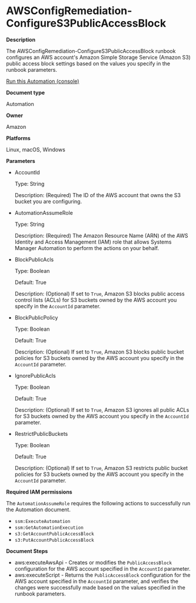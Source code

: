 # AWSConfigRemediation\-ConfigureS3PublicAccessBlock<a name="automation-aws-block-public-s3"></a>

**Description**

The AWSConfigRemediation\-ConfigureS3PublicAccessBlock runbook configures an AWS account's Amazon Simple Storage Service \(Amazon S3\) public access block settings based on the values you specify in the runbook parameters\.

[Run this Automation \(console\)](https://console.aws.amazon.com/systems-manager/automation/execute/AWSConfigRemediation-ConfigureS3PublicAccessBlock)

**Document type**

Automation

**Owner**

Amazon

**Platforms**

Linux, macOS, Windows

**Parameters**
+ AccountId

  Type: String

  Description: \(Required\) The ID of the AWS account that owns the S3 bucket you are configuring\.
+ AutomationAssumeRole

  Type: String

  Description: \(Required\) The Amazon Resource Name \(ARN\) of the AWS Identity and Access Management \(IAM\) role that allows Systems Manager Automation to perform the actions on your behalf\.
+ BlockPublicAcls

  Type: Boolean

  Default: True

  Description: \(Optional\) If set to `True`, Amazon S3 blocks public access control lists \(ACLs\) for S3 buckets owned by the AWS account you specify in the `AccountId` parameter\.
+ BlockPublicPolicy

  Type: Boolean

  Default: True

  Description: \(Optional\) If set to `True`, Amazon S3 blocks public bucket policies for S3 buckets owned by the AWS account you specify in the `AccountId` parameter\.
+ IgnorePublicAcls

  Type: Boolean

  Default: True

  Description: \(Optional\) If set to `True`, Amazon S3 ignores all public ACLs for S3 buckets owned by the AWS account you specify in the `AccountId` parameter\.
+ RestrictPublicBuckets

  Type: Boolean

  Default: True

  Description: \(Optional\) If set to `True`, Amazon S3 restricts public bucket policies for S3 buckets owned by the AWS account you specify in the `AccountId` parameter\.

**Required IAM permissions**

The `AutomationAssumeRole` requires the following actions to successfully run the Automation document\.
+ `ssm:ExecuteAutomation`
+ `ssm:GetAutomationExecution`
+ `s3:GetAccountPublicAccessBlock`
+ `s3:PutAccountPublicAccessBlock`

**Document Steps**
+ aws:executeAwsApi \- Creates or modifies the `PublicAccessBlock` configuration for the AWS account specified in the `AccountId` parameter\.
+ aws:executeScript \- Returns the `PublicAccessBlock` configuration for the AWS account specified in the `AccountId` parameter, and verifies the changes were successfully made based on the values specified in the runbook parameters\.